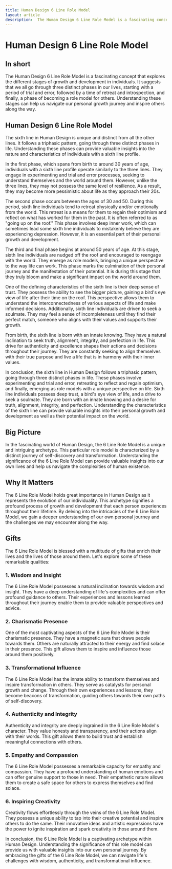 ```yaml
---
title: Human Design 6 Line Role Model
layout: article
description:  The Human Design 6 Line Role Model is a fascinating concept that explores the different stages of growth and development in individuals. It suggests that we all go through three distinct phases in our lives, starting with a period of trial and error, followed by a time of retreat and introspection, and finally, a phase of becoming a role model for others. Understanding these stages can help us navigate our personal growth journey and inspire others along the way.
---
```

# Human Design 6 Line Role Model
## In short
 The Human Design 6 Line Role Model is a fascinating concept that explores the different stages of growth and development in individuals. It suggests that we all go through three distinct phases in our lives, starting with a period of trial and error, followed by a time of retreat and introspection, and finally, a phase of becoming a role model for others. Understanding these stages can help us navigate our personal growth journey and inspire others along the way.

## Human Design 6 Line Role Model
The sixth line in Human Design is unique and distinct from all the other lines. It follows a triphasic pattern, going through three distinct phases in life. Understanding these phases can provide valuable insights into the nature and characteristics of individuals with a sixth line profile.

In the first phase, which spans from birth to around 30 years of age, individuals with a sixth line profile operate similarly to the three lines. They engage in experimenting and trial and error processes, seeking to understand themselves and the world around them. However, unlike the three lines, they may not possess the same level of resilience. As a result, they may become more pessimistic about life as they approach their 20s.

The second phase occurs between the ages of 30 and 50. During this period, sixth line individuals tend to retreat physically and/or emotionally from the world. This retreat is a means for them to regain their optimism and reflect on what has worked for them in the past. It is often referred to as "going up on the roof." This phase involves deep inner work, which can sometimes lead some sixth line individuals to mistakenly believe they are experiencing depression. However, it is an essential part of their personal growth and development.

The third and final phase begins at around 50 years of age. At this stage, sixth line individuals are nudged off the roof and encouraged to reengage with the world. They emerge as role models, bringing a unique perspective to the way life can work. This phase marks the culmination of their personal journey and the manifestation of their potential. It is during this stage that they truly bloom and make a significant impact on the world around them.

One of the defining characteristics of the sixth line is their deep sense of trust. They possess the ability to see the bigger picture, gaining a bird's eye view of life after their time on the roof. This perspective allows them to understand the interconnectedness of various aspects of life and make informed decisions. Additionally, sixth line individuals are driven to seek a soulmate. They may feel a sense of incompleteness until they find their perfect match, someone who aligns with their values and supports their growth.

From birth, the sixth line is born with an innate knowing. They have a natural inclination to seek truth, alignment, integrity, and perfection in life. This drive for authenticity and excellence shapes their actions and decisions throughout their journey. They are constantly seeking to align themselves with their true purpose and live a life that is in harmony with their inner values.

In conclusion, the sixth line in Human Design follows a triphasic pattern, going through three distinct phases in life. These phases involve experimenting and trial and error, retreating to reflect and regain optimism, and finally, emerging as role models with a unique perspective on life. Sixth line individuals possess deep trust, a bird's eye view of life, and a drive to seek a soulmate. They are born with an innate knowing and a desire for truth, alignment, integrity, and perfection. Understanding the characteristics of the sixth line can provide valuable insights into their personal growth and development as well as their potential impact on the world.
## Big Picture

In the fascinating world of Human Design, the 6 Line Role Model is a unique and intriguing archetype. This particular role model is characterized by a distinct journey of self-discovery and transformation. Understanding the significance of the 6 Line Role Model can provide valuable insights into our own lives and help us navigate the complexities of human existence.

## Why It Matters

The 6 Line Role Model holds great importance in Human Design as it represents the evolution of our individuality. This archetype signifies a profound process of growth and development that each person experiences throughout their lifetime. By delving into the intricacies of the 6 Line Role Model, we gain a deeper understanding of our own personal journey and the challenges we may encounter along the way.

## Gifts

The 6 Line Role Model is blessed with a multitude of gifts that enrich their lives and the lives of those around them. Let's explore some of these remarkable qualities:

### 1. Wisdom and Insight

The 6 Line Role Model possesses a natural inclination towards wisdom and insight. They have a deep understanding of life's complexities and can offer profound guidance to others. Their experiences and lessons learned throughout their journey enable them to provide valuable perspectives and advice.

### 2. Charismatic Presence

One of the most captivating aspects of the 6 Line Role Model is their charismatic presence. They have a magnetic aura that draws people towards them. Others are naturally attracted to their energy and find solace in their presence. This gift allows them to inspire and influence those around them positively.

### 3. Transformational Influence

The 6 Line Role Model has the innate ability to transform themselves and inspire transformation in others. They serve as catalysts for personal growth and change. Through their own experiences and lessons, they become beacons of transformation, guiding others towards their own paths of self-discovery.

### 4. Authenticity and Integrity

Authenticity and integrity are deeply ingrained in the 6 Line Role Model's character. They value honesty and transparency, and their actions align with their words. This gift allows them to build trust and establish meaningful connections with others.

### 5. Empathy and Compassion

The 6 Line Role Model possesses a remarkable capacity for empathy and compassion. They have a profound understanding of human emotions and can offer genuine support to those in need. Their empathetic nature allows them to create a safe space for others to express themselves and find solace.

### 6. Inspiring Creativity

Creativity flows effortlessly through the veins of the 6 Line Role Model. They possess a unique ability to tap into their creative potential and inspire others to do the same. Their innovative ideas and artistic expressions have the power to ignite inspiration and spark creativity in those around them.

In conclusion, the 6 Line Role Model is a captivating archetype within Human Design. Understanding the significance of this role model can provide us with valuable insights into our own personal journey. By embracing the gifts of the 6 Line Role Model, we can navigate life's challenges with wisdom, authenticity, and transformational influence.